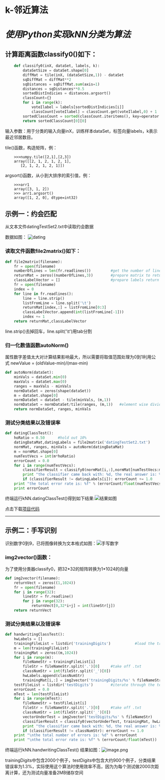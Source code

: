 # k-邻近算法

# *使用Python实现kNN分类为算法*

## 计算距离函数classify0()如下：

~~~python
    def classify0(inX, dataSet, labels, k):
        dataSetSize = dataSet.shape[0]
        diffMat = tile(inX, (dataSetSize,1)) - dataSet
        sqDiffMat = diffMat**2
        sqDistances = sqDiffMat.sum(axis=1)
        distances = sqDistances**0.5
        sortedDistIndicies = distances.argsort()
        classCount={}
        for i in range(k):
            voteIlabel = labels[sortedDistIndicies[i]]
            classCount[voteIlabel] = classCount.get(voteIlabel,0) + 1
        sortedClassCount = sorted(classCount.iteritems(), key=operator.itemgetter(1), reverse=True)
        return sortedClassCount[0][0]
~~~

输入参数：用于分类的输入向量inX，训练样本dataSet，标签向量labels，k表示最近邻居数目。

tile()函数，构造矩阵，例：
~~~
    >>>numpy.tile([2,1],[2,3])
    array([[2, 1, 2, 1, 2, 1],
       [2, 1, 2, 1, 2, 1]])
~~~
argsort()函数，从小到大排序的索引值，例：
~~~
    >>>arr1
    array([3, 1, 2])
    >>> arr1.argsort()
    array([1, 2, 0], dtype=int32)
~~~

## 示例一：约会匹配
从文本文件datingTestSet2.txt中读取约会数据

数据如图：
![dating](http://upload-images.jianshu.io/upload_images/6835596-18d7fc63f4453d89.png?imageMogr2/auto-orient/strip%7CimageView2/2/w/1240)

### 读取文件函数file2matrix()如下：

~~~python
def file2matrix(filename):
    fr = open(filename)
    numberOfLines = len(fr.readlines())         #get the number of lines in the file
    returnMat = zeros((numberOfLines,3))        #prepare matrix to return
    classLabelVector = []                       #prepare labels return   
    fr = open(filename)
    index = 0
    for line in fr.readlines():
        line = line.strip()
        listFromLine = line.split('\t')
        returnMat[index,:] = listFromLine[0:3]
        classLabelVector.append(int(listFromLine[-1]))
        index += 1
    return returnMat,classLabelVector
~~~
line.strip()去掉回车，line.split('\t')用tab分割

### 归一化数值函数autoNorm()

属性数字差值太大对计算结果影响最大，所以需要将取值范围处理为0到1利用公式
newValue = (oldValue-min)/(max-min)

~~~python
def autoNorm(dataSet):
    minVals = dataSet.min(0)
    maxVals = dataSet.max(0)
    ranges = maxVals - minVals
    normDataSet = zeros(shape(dataSet))
    m = dataSet.shape[0]
    normDataSet = dataSet - tile(minVals, (m,1))
    normDataSet = normDataSet/tile(ranges, (m,1))   #element wise divide
    return normDataSet, ranges, minVals
~~~

### 测试分类结果以及错误率
~~~python
def datingClassTest():
    hoRatio = 0.50      #hold out 10%
    datingDataMat,datingLabels = file2matrix('datingTestSet2.txt')       #load data setfrom file
    normMat, ranges, minVals = autoNorm(datingDataMat)
    m = normMat.shape[0]
    numTestVecs = int(m*hoRatio)
    errorCount = 0.0
    for i in range(numTestVecs):
        classifierResult = classify0(normMat[i,:],normMat[numTestVecs:m,:],datingLabels[numTestVecs:m],3)
        print "the classifier came back with: %d, the real answer is: %d" % (classifierResult, datingLabels[i])
        if (classifierResult != datingLabels[i]): errorCount += 1.0
    print "the total error rate is: %f" % (errorCount/float(numTestVecs))
    print errorCount
~~~

终端运行kNN.datingClassTest()得到如下结果:![结果如图](http://upload-images.jianshu.io/upload_images/6835596-b8eb6a262bc8a853.png?imageMogr2/auto-orient/strip%7CimageView2/2/w/1240)

点击下载[项目代码](https://github.com/Vanvansama/Machine-Learning/tree/master/KNN)

---
## 示例二：手写识别
识别数字0到9，已将图像转换为文本格式如图：![手写数字](http://upload-images.jianshu.io/upload_images/6835596-26a0bb1dbf952dd4.png?imageMogr2/auto-orient/strip%7CimageView2/2/w/1240)

### img2vector()函数：
为了使用分类器classify0，把32\*32的矩阵转换为1\*1024的向量

~~~python
def img2vector(filename):
    returnVect = zeros((1,1024))
    fr = open(filename)
    for i in range(32):
        lineStr = fr.readline()
        for j in range(32):
            returnVect[0,32*i+j] = int(lineStr[j])
    return returnVect
~~~

### 测试分类结果以及错误率

~~~python
def handwritingClassTest():
    hwLabels = []
    trainingFileList = listdir('trainingDigits')           #load the training set
    m = len(trainingFileList)
    trainingMat = zeros((m,1024))
    for i in range(m):
        fileNameStr = trainingFileList[i]
        fileStr = fileNameStr.split('.')[0]     #take off .txt
        classNumStr = int(fileStr.split('_')[0])
        hwLabels.append(classNumStr)
        trainingMat[i,:] = img2vector('trainingDigits/%s' % fileNameStr)
    testFileList = listdir('testDigits')        #iterate through the test set
    errorCount = 0.0
    mTest = len(testFileList)
    for i in range(mTest):
        fileNameStr = testFileList[i]
        fileStr = fileNameStr.split('.')[0]     #take off .txt
        classNumStr = int(fileStr.split('_')[0])
        vectorUnderTest = img2vector('testDigits/%s' % fileNameStr)
        classifierResult = classify0(vectorUnderTest, trainingMat, hwLabels, 3)
        print "the classifier came back with: %d, the real answer is: %d" % (classifierResult, classNumStr)
        if (classifierResult != classNumStr): errorCount += 1.0
    print "\nthe total number of errors is: %d" % errorCount
    print "\nthe total error rate is: %f" % (errorCount/float(mTest))
~~~

终端运行kNN.handwritingClassTest()
结果如图：![image.png](http://upload-images.jianshu.io/upload_images/6835596-5194541f496a1f0b.png?imageMogr2/auto-orient/strip%7CimageView2/2/w/1240)

trainingDigits中包含2000个例子，testDigits中包含大约900个例子，分类结果错误率为1.3%，实际使用这个算法时使用效率不高，因为为每个测试做2000次距离计算，还为测试向量准备2MB储存空间
